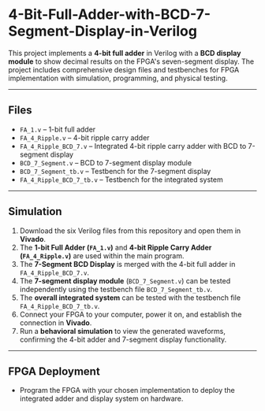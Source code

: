 # 4-Bit-Full-Adder-with-BCD-7-Segment-Display-in-Verilog

This project implements a **4-bit full adder** in Verilog with a **BCD display module** to show decimal results on the FPGA's seven-segment display. The project includes comprehensive design files and testbenches for FPGA implementation with simulation, programming, and physical testing.

---

## Files

- `FA_1.v` – 1-bit full adder  
- `FA_4_Ripple.v` – 4-bit ripple carry adder  
- `FA_4_Ripple_BCD_7.v` – Integrated 4-bit ripple carry adder with BCD to 7-segment display  
- `BCD_7_Segment.v` – BCD to 7-segment display module  
- `BCD_7_Segment_tb.v` – Testbench for the 7-segment display  
- `FA_4_Ripple_BCD_7_tb.v` – Testbench for the integrated system  

---

## Simulation

1. Download the six Verilog files from this repository and open them in **Vivado**.  
2. The **1-bit Full Adder (`FA_1.v`)** and **4-bit Ripple Carry Adder (`FA_4_Ripple.v`)** are used within the main program.  
3. The **7-Segment BCD Display** is merged with the 4-bit full adder in `FA_4_Ripple_BCD_7.v`.  
4. The **7-segment display module** (`BCD_7_Segment.v`) can be tested independently using the testbench file `BCD_7_Segment_tb.v`.  
5. The **overall integrated system** can be tested with the testbench file `FA_4_Ripple_BCD_7_tb.v`.  
6. Connect your FPGA to your computer, power it on, and establish the connection in **Vivado**.  
7. Run a **behavioral simulation** to view the generated waveforms, confirming the 4-bit adder and 7-segment display functionality.  

---

## FPGA Deployment

- Program the FPGA with your chosen implementation to deploy the integrated adder and display system on hardware.  
